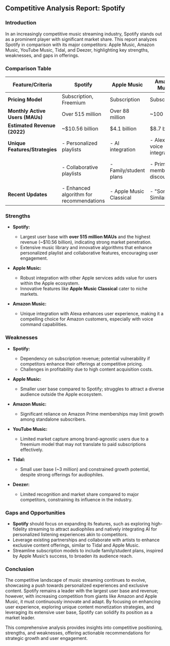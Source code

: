 ## Competitive Analysis Report: Spotify

### Introduction
In an increasingly competitive music streaming industry, Spotify stands out as a prominent player with significant market share. This report analyzes Spotify in comparison with its major competitors: Apple Music, Amazon Music, YouTube Music, Tidal, and Deezer, highlighting key strengths, weaknesses, and gaps in offerings. 

### Comparison Table

| Feature/Criteria               | Spotify                  | Apple Music              | Amazon Music             | YouTube Music           | Tidal                    | Deezer                   |
|---------------------------------|-------------------------|-------------------------|-------------------------|--------------------------|--------------------------|--------------------------|
| **Pricing Model**               | Subscription, Freemium   | Subscription            | Subscription            | Freemium                 | Subscription             | Freemium                 |
| **Monthly Active Users (MAUs)** | Over 515 million         | Over 88 million         | ~100 million            | Over 80 million          | ~3 million               | ~16 million              |
| **Estimated Revenue (2022)**     | ~$10.56 billion          | $4.1 billion            | $8.7 billion            | $3 billion               | $200 million             | $450 million             |
| **Unique Features/Strategies**  | - Personalized playlists  | - AI integration        | - Alexa voice integration| - Lyrics search          | - High-fidelity streaming | - Original podcasts       |
|                                 | - Collaborative playlists  | - Family/student plans   | - Prime member discounts | - Integrated YouTube content| - Artist exclusivity    | - Advanced recommendation |
| **Recent Updates**             | - Enhanced algorithm for recommendations | - Apple Music Classical | - "Songs Similar To..."   | - New ML capabilities    | - Expanded podcast offers | - Updated AI algorithms   |

### Strengths
- **Spotify:**
  - Largest user base with **over 515 million MAUs** and the highest revenue (~$10.56 billion), indicating strong market penetration.
  - Extensive music library and innovative algorithms that enhance personalized playlist and collaborative features, encouraging user engagement.

- **Apple Music:**
  - Robust integration with other Apple services adds value for users within the Apple ecosystem.
  - Innovative features like **Apple Music Classical** cater to niche markets.

- **Amazon Music:**
  - Unique integration with Alexa enhances user experience, making it a compelling choice for Amazon customers, especially with voice command capabilities.

### Weaknesses
- **Spotify:**
  - Dependency on subscription revenue; potential vulnerability if competitors enhance their offerings at competitive pricing.
  - Challenges in profitability due to high content acquisition costs.

- **Apple Music:**
  - Smaller user base compared to Spotify; struggles to attract a diverse audience outside the Apple ecosystem.

- **Amazon Music:**
  - Significant reliance on Amazon Prime memberships may limit growth among standalone subscribers.

- **YouTube Music:**
  - Limited market capture among brand-agnostic users due to a freemium model that may not translate to paid subscriptions effectively.

- **Tidal:**
  - Small user base (~3 million) and constrained growth potential, despite strong offerings for audiophiles.

- **Deezer:**
  - Limited recognition and market share compared to major competitors, constraining its influence in the industry.

### Gaps and Opportunities
- **Spotify** should focus on expanding its features, such as exploring high-fidelity streaming to attract audiophiles and natively integrating AI for personalized listening experiences akin to competitors.
- Leverage existing partnerships and collaborate with artists to enhance exclusive content offerings, similar to Tidal and Apple Music.
- Streamline subscription models to include family/student plans, inspired by Apple Music’s success, to broaden its audience reach.
  
### Conclusion
The competitive landscape of music streaming continues to evolve, showcasing a push towards personalized experiences and exclusive content. Spotify remains a leader with the largest user base and revenue; however, with increasing competition from giants like Amazon and Apple Music, it must continuously innovate and adapt. By focusing on enhancing user experience, exploring unique content monetization strategies, and leveraging its extensive user base, Spotify can solidify its position as a market leader. 

This comprehensive analysis provides insights into competitive positioning, strengths, and weaknesses, offering actionable recommendations for strategic growth and user engagement.